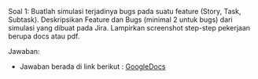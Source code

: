 Soal 1:
Buatlah simulasi terjadinya bugs pada suatu feature (Story, Task, Subtask). Deskripsikan Feature dan Bugs (minimal 2 untuk bugs) dari simulasi yang dibuat pada Jira. Lampirkan screenshot step-step pekerjaan berupa docs atau pdf.

Jawaban:
- Jawaban berada di link berikut :
[GoogleDocs](https://docs.google.com/document/d/1iQzvI2CqayY40fQmekVpGFh0_gDQYNq8Gh7INIKnMM4/edit?usp=sharing)